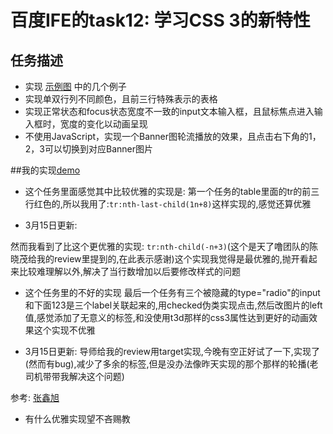 # 百度IFE的task12: 学习CSS 3的新特性

## 任务描述
 + 实现 [示例图](http://7xrp04.com1.z0.glb.clouddn.com/task_1_12_1.jpg) 中的几个例子
 + 实现单双行列不同颜色，且前三行特殊表示的表格
 + 实现正常状态和focus状态宽度不一致的input文本输入框，且鼠标焦点进入输入框时，宽度的变化以动画呈现
 + 不使用JavaScript，实现一个Banner图轮流播放的效果，且点击右下角的1，2，3可以切换到对应Banner图片



##我的实现[demo](http://ifetask.giantming.net/task_12/index.html)

 + 这个任务里面感觉其中比较优雅的实现是:
 第一个任务的table里面的tr的前三行红色的,所以我用了:`tr:nth-last-child(1n+8)`这样实现的,感觉还算优雅

 + 3月15日更新:

 然而我看到了比这个更优雅的实现: `tr:nth-child(-n+3)`(这个是天了噜团队的陈晓茂给我的review里提到的,在此表示感谢)这个实现我觉得是最优雅的,抛开看起来比较难理解以外,解决了当行数增加以后要修改样式的问题

 


 + 这个任务里的不好的实现
 最后一个任务有三个被隐藏的type="radio"的input和下面123是三个label关联起来的,用checked伪类实现点击,然后改图片的left值,感觉添加了无意义的标签,和没使用t3d那样的css3属性达到更好的动画效果这个实现不优雅

 + 3月15日更新:
 导师给我的review用target实现,今晚有空正好试了一下,实现了(然而有bug),减少了多余的标签,但是没办法像昨天实现的那个那样的轮播(老司机带带我解决这个问题)

参考: [张鑫旭](http://www.zhangxinxu.com/wordpress/2013/08/url-anchor-html-%E9%94%9A%E7%82%B9%E5%AE%9A%E4%BD%8D%E6%9C%BA%E5%88%B6-%E5%BA%94%E7%94%A8-%E9%97%AE%E9%A2%98/)

 + 有什么优雅实现望不吝赐教